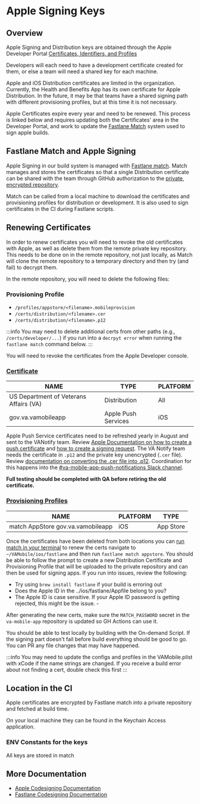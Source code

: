 # Apple Signing Keys

## Overview

Apple Signing and Distribution keys are obtained through the Apple Developer Portal [Certificates, Identifiers, and Profiles](https://developer.apple.com/account/resources/certificates/list)

Developers will each need to have a development certificate created for them, or else a team will need a shared key for each machine.

Apple and iOS Distribution certificates are limited in the organization. Currently, the Health and Benefits App has its own certificate for Apple Distribution. In the future, it may be that teams have a shared signing path with different provisioning profiles, but at this time it is not necessary.

Apple Certificates expire every year and need to be renewed. This process is linked below and requires updating both the Certificates' area in the Developer Portal, and work to update the [Fastlane Match](https://docs.fastlane.tools/actions/match) system used to sign apple builds.

## Fastlane Match and Apple Signing

Apple Signing in our build system is managed with [Fastlane match](https://docs.fastlane.tools/actions/match/). Match manages and stores the certificates so that a single Distribution certificate can be shared with the team through GitHub authorization to the [private, encrypted repository](https://github.com/department-of-veterans-affairs/va-mobile-app-private).

Match can be called from a local machine to download the certificates and provisioning profiles for distribution or development. It is also used to sign certificates in the CI during Fastlane scripts.

## Renewing Certificates

In order to renew certificates you will need to revoke the old certificates with Apple, as well as delete them from the remote private key repository. This needs to be done on in the remote repository, not just locally, as Match will clone the remote repository to a temporary directory and then try (and fail) to decrypt them.

In the remote repository, you will need to delete the following files:

### Provisioning Profile

- `/profiles/appstore/<filename>.mobileprovision`
- `/certs/distribution/<filename>.cer`
- `/certs/distribution/<filename>.p12`

:::info
You may need to delete additional certs from other paths (e.g., `/certs/developer/...`) if you run into a `decrpyt error` when running the `fastlane match` command below.
:::

You will need to revoke the certificates from the Apple Developer console.

### [Certificate](https://developer.apple.com/account/resources/certificates/list)

| NAME                                   | TYPE         | PLATFORM |
|----------------------------------------|--------------|----------|
| US Department of Veterans Affairs (VA) | Distribution | All      |
| gov.va.vamobileapp | Apple Push Services | iOS      |

Apple Push Service certificates need to be refreshed yearly in August and sent to the VANotify team. Review [Apple Documentation on how to create a push certificate](https://developer.apple.com/documentation/usernotifications/setting_up_a_remote_notification_server/establishing_a_certificate-based_connection_to_apns#2947597) and [how to create a signing request](https://developer.apple.com/help/account/create-certificates/create-a-certificate-signing-request). The VA Notify team needs the certificate in `.p12` and the private key unencrypted (`.cer` file). Review [documentation on converting the .cer file into .p12](https://stackoverflow.com/questions/39091048/how-to-convert-a-cer-to-a-p12-file). Coordination for this happens into the [#va-mobile-app-push-notifications Slack channel](https://dsva.slack.com/archives/C01CSM3EZGT).

**Full testing should be completed with QA before retiring the old certificate.**

### [Provisioning Profiles](https://developer.apple.com/account/resources/profiles/list)

| NAME                              | PLATFORM | TYPE      |
|-----------------------------------|----------|-----------|
| match AppStore gov.va.vamobileapp | iOS      | App Store |

Once the certificates have been deleted from both locations you can [run match in your terminal](https://docs.fastlane.tools/actions/match/#run) to renew the certs
navigate to `~/VAMobile/ios/fastlane` and then run `fastlane match appstore`. You should be able to follow the prompt to create a new Distribution Certificate and Provisioning Profile that will be uploaded to the private repository and can then be used for signing apps. If you run into issues, review the following:
 - Try using `brew install fastlane` if your build is erroring out
 - Does the Apple ID in the ../ios/fastlane/Appfile belong to you?
 - The Apple ID is case sensitive. If your Apple ID password is getting rejected, this might be the issue. - 

After generating the new certs, make sure the `MATCH_PASSWORD` secret in the `va-mobile-app` repository is updated so GH Actions can use it.

You should be able to test locally by building with the On-demand Script. If the signing part doesn't fail before build everything should be good to go. You can PR any file changes that may have happened.

:::info
You may need to update the configs and profiles in the VAMobile.plist with xCode if the name strings are changed. If you receive a build error about not finding a cert, double check this first
:::

## Location in the CI

Apple certificates are encrypted by Fastlane match into a private repository and fetched at build time.

On your local machine they can be found in the Keychain Access application.

### ENV Constants for the keys

All keys are stored in match

## More Documentation

- [Apple Codesigning Documentation](https://developer.apple.com/support/code-signing/)
- [Fastlane Codesigning Documentation](https://docs.fastlane.tools/codesigning/getting-started/)
